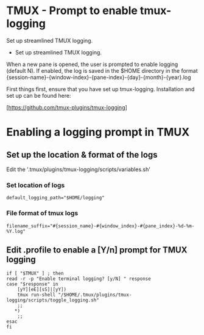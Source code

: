 # TMUX - Prompt to enable tmux-logging

Set up streamlined TMUX logging.

- Set up streamlined TMUX logging.

When a new pane is opened, the user is prompted to enable logging (default N). If enabled, the log is saved in the $HOME directory in the format {session-name}-{window-index}-{pane-index}-{day}-{month}-{year}.log

First things first, ensure that you have set up tmux-logging. Installation and set up can be found here: 

[https://github.com/tmux-plugins/tmux-logging]

# Enabling a logging prompt in TMUX


## Set up the location & format of the logs 

Edit the '.tmux/plugins/tmux-logging/scripts/variables.sh'


### Set location of logs
```default_logging_path="$HOME/logging"```

### File format of tmux logs
```filename_suffix="#{session_name}-#{window_index}-#{pane_index}-%d-%m-%Y.log"```

## Edit .profile to enable a [Y/n] prompt for TMUX logging

```
if [ "$TMUX" ] ; then
read -r -p "Enable terminal logging? [y/N] " response
case "$response" in
    [yY][eE][sS]|[yY])
    tmux run-shell "/$HOME/.tmux/plugins/tmux-logging/scripts/toggle_logging.sh"
    ;;
   *)
    ;;
esac
fi
```
